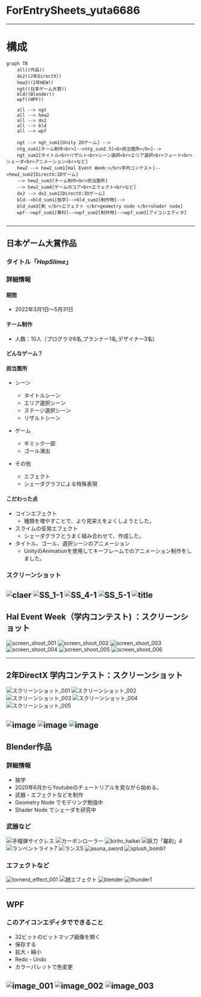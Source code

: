 # ForEntrySheets_yuta6686
-------------------------------------------------------------------------------------------------------------------------------
# 構成
```mermaid
graph TB
	all((作品))
	dx2((2年DirectX))
	hew2((2年HEW))
	ngt((日本ゲーム大賞))
	bld((Blender))
	wpf((WPF))

	all --> ngt
	all --> hew2
	all --> dx2	
	all --> bld
	all --> wpf
		
	ngt --> ngt_sum1[Unity 2Dゲーム] --> 
	ntg_sum1[チーム制作<br>]-->ntg_sum2.5[<b>担当箇所</b>]-->
	ngt_sum2[タイトル<br>リザルト<br>シーン選択<br>エリア選択<br>フェード<br>シェーダ<br>アニメーション<br>など]
	hew2 --> hew2_sum1[Hal Event Week:</br>学内コンテスト]-->hew2_sum2[DirectX:2Dゲーム]
	--> hew2_sum3[チーム制作<br>担当箇所]
	--> hew2_sum4[ゲームのコア<br>エフェクト<br>など]
	dx2 --> dx2_sum1[DirectX:3Dゲーム]
	bld-->bld_sum1[独学]-->bld_sum2[制作物]-->
	bld_sum3[剣 </br>エフェクト </br>geometry node </br>shader node]
	wpf-->wpf_sum1[専科]-->wpf_sum2[制作物]-->wpf_sum3[アイコンエディタ]
	
```
-------------------------------------------------------------------------------------------------------------------------------


## 日本ゲーム大賞作品

### タイトル「***HopSlime***」

### 詳細情報

#### 期間
- 2022年3月1日～5月31日

#### チーム制作
- 人数：10人（プログラマ6名,プランナー1名,デザイナー3名)

#### どんなゲーム？

#### 担当箇所

- シーン
	- タイトルシーン
	- エリア選択シーン
	- ステージ選択シーン
	- リザルトシーン

- ゲーム
	- ギミック一部
	- ゴール演出

- その他
	- エフェクト
	- シェーダグラフによる特殊表現

#### こだわった点
- コインエフェクト
	- 種類を増やすことで、より見栄えをよくしようとした。
- スライムの反発エフェクト
	- シェーダグラフとうまく組み合わせて、作成した。
- タイトル、ゴール、選択シーンのアニメーション
	- UnityのAnimationを使用してキーフレームでのアニメーション制作をしました。
	
### スクリーンショット
![claer](https://user-images.githubusercontent.com/68798323/177542177-e7ffee3b-1614-4ce7-b85f-db5b44ce443a.png)
![SS_1-1](https://user-images.githubusercontent.com/68798323/177542190-a0f2755a-69ad-4e68-8604-13b67f972f90.png)
![SS_4-1](https://user-images.githubusercontent.com/68798323/177542197-08f4eaa5-7286-4dce-a568-2fe76088d4e7.png)
![SS_5-1](https://user-images.githubusercontent.com/68798323/177542203-74edcd96-3465-4ab3-9842-c577a97e8475.png)
![title](https://user-images.githubusercontent.com/68798323/177542229-f74b3d35-9d2f-45d8-b05f-bed3a71a1a84.png)
-------------------------------------------------------------------------------------------------------------------------------


## Hal Event Week（学内コンテスト) ：スクリーンショット
![screen_shoot_001](https://user-images.githubusercontent.com/68798323/177543117-ad4a55b2-793c-484e-8f8a-6bac24472ac7.jpg)
![screen_shoot_002](https://user-images.githubusercontent.com/68798323/177543133-4812d084-0b94-4296-9dfe-04d070d99c8b.jpg)
![screen_shoot_003](https://user-images.githubusercontent.com/68798323/177543147-c84711f1-108f-402a-9ece-01188f6bd6f5.jpg)
![screen_shoot_004](https://user-images.githubusercontent.com/68798323/177543161-51e967c1-a715-4162-a856-636351b055de.jpg)
![screen_shoot_005](https://user-images.githubusercontent.com/68798323/177543176-6e9bc251-15e9-414e-a5e2-79c47d4579a5.jpg)
![screen_shoot_006](https://user-images.githubusercontent.com/68798323/177543188-81ad45c6-6fee-4251-be0b-4de9c1119daa.jpg)

-------------------------------------------------------------------------------------------------------------------------------


## 2年DirectX 学内コンテスト：スクリーンショット
![スクリーンショット_001](https://user-images.githubusercontent.com/68798323/177544072-c918fffc-e10d-43c9-8d7c-5d0794bc9d41.jpg)
![スクリーンショット_002](https://user-images.githubusercontent.com/68798323/177544083-75d09366-f302-44c3-bd8d-6eabf7538a8a.jpg)
![スクリーンショット_003](https://user-images.githubusercontent.com/68798323/177544096-8e9e3ed0-3c63-455b-a4a5-05889e73023c.jpg)
![スクリーンショット_004](https://user-images.githubusercontent.com/68798323/177544106-9d64a4cc-1334-4e27-ac8a-1f40cc9322fd.jpg)
![スクリーンショット_005](https://user-images.githubusercontent.com/68798323/177544113-8797f348-1f74-4750-8490-267445293a46.jpg)


![image](https://user-images.githubusercontent.com/68798323/177544009-edefedbf-79ee-43d2-ad59-cdc3c7d6d496.png)
![image](https://user-images.githubusercontent.com/68798323/177544030-4d7c4d65-4b8c-44cd-af4a-876ad5691e73.png)
![image](https://user-images.githubusercontent.com/68798323/177544062-9759c21f-545b-4970-ab0c-8c8302619f79.png)
-------------------------------------------------------------------------------------------------------------------------------


## Blender作品

### 詳細情報
- 独学
- 2020年6月からYoutubeのチュートリアルを見ながら始める。
- 武器・エフェクトなどを制作
- Geometry Node でモデリング勉強中
- Shader Node でシェーダを研究中

### 武器など
![手榴弾サイクレス](https://user-images.githubusercontent.com/68798323/177544915-9cafd69d-2691-48a2-83ae-13bb75ce6f83.png)
![カーボンローラー](https://user-images.githubusercontent.com/68798323/177544702-310e7755-32e1-479c-a5b8-17679e9a1cde.png)
![kirito_haikei](https://user-images.githubusercontent.com/68798323/177544724-e2cc518e-ef6f-448d-bd95-c89493d0c15b.png)
![妖刀「羅刹」4](https://user-images.githubusercontent.com/68798323/177544796-977b5488-db4d-46b3-879a-ad9c82cc7b9c.png)
![ランベントライト7](https://user-images.githubusercontent.com/68798323/177544832-88f9d9a4-299c-4577-a8c6-bf31a27be7ed.png)
![ランス5](https://user-images.githubusercontent.com/68798323/177544851-28353241-0fe2-4148-9c10-078ff1fa6932.png)
![asuna_sword](https://user-images.githubusercontent.com/68798323/177544860-143e031b-1e26-4abe-bebd-c5e8d12898ea.png)
![splush_bomb1](https://user-images.githubusercontent.com/68798323/177544875-21b02e99-d1bd-42e0-a0a9-8eeba7430550.png)

### エフェクトなど
![tornerd_effect_001](https://user-images.githubusercontent.com/68798323/177544894-94b7d4cd-9ae6-43a8-ba9a-d15d64c5b04b.png)
![趙エフェクト](https://user-images.githubusercontent.com/68798323/177544904-4d5068f5-6d5d-40f8-be55-c69c2409b026.png)
![blender](https://user-images.githubusercontent.com/68798323/177544972-375c1125-aa55-4d13-8169-82eb50d633bd.png)
![thunder1](https://user-images.githubusercontent.com/68798323/177544986-feef1762-cbbb-4170-a187-3af4c5ab10b4.png)

-------------------------------------------------------------------------------------------------------------------------------


## WPF

### このアイコンエディタでできること

- 32ビットのビットマップ画像を開く
- 保存する
- 拡大・縮小
- Redo・Undo
- カラーパレットで色変更

![image_001](https://user-images.githubusercontent.com/68798323/177545085-1a51f379-7072-4ba2-bc11-1bac1f49a9a9.png)
![image_002](https://user-images.githubusercontent.com/68798323/177545094-dd821edb-2f53-475b-964c-051a904c9a64.png)
![image_003](https://user-images.githubusercontent.com/68798323/177545103-b0e8fa41-8e88-4565-84c1-447eda56cc5e.png)
-------------------------------------------------------------------------------------------------------------------------------


